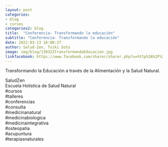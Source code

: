 ```yaml
---
layout: post
categories:
- blog
- cursos
categories2: blog
title:  "Conferencia- Transformando la educación"
subtitle: "Conferencia- Transformando la educación"
date: 2022-03-13 16:00:27
author: Salud-Zen, Txiki Soto
image: img/blog/130322TransformandoEducacion.jpg
linkfacebook: https://www.facebook.com/sharer/sharer.php?u=http%3A%2F%2Fwww.salud-zen.com%2Fblog%2F2022%2F03%2F13%2Fconferencia-transformando-educacion.html&amp;src=sdkpreparse
---
```

Transformando la Educación a través de la Alimentación y la Salud Natural.  

SaludZen  
Escuela Holística de Salud Natural  
#cursos  
#talleres  
#conferencias  
#consulta  
#medicinanatural  
#medicinabiologica  
#medicinaintegrativa  
#osteopatia  
#acupuntura  
#terapiasnaturales  
